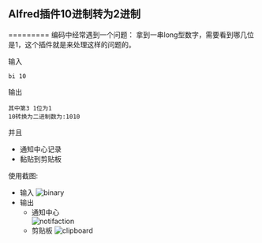 ## Alfred插件10进制转为2进制
=========
编码中经常遇到一个问题：
拿到一串long型数字，需要看到哪几位是1，这个插件就是来处理这样的问题的。

输入

```
bi 10
```
输出

```
其中第3 1位为1
10转换为二进制数为:1010
```
并且

- 通知中心记录
- 黏贴到剪贴板

使用截图:

- 输入
![binary](https://raw.githubusercontent.com/zhangyangsheng/tools/master/Alfred/binary/img/binary.png)
- 输出
	- 通知中心	
![notifaction](https://raw.githubusercontent.com/zhangyangsheng/tools/master/Alfred/binary/img/notifacation.png)	
	- 剪贴板 
![clipboard](https://raw.githubusercontent.com/zhangyangsheng/tools/master/Alfred/binary/img/clipboard.png)



